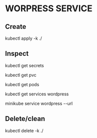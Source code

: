 # WORPRESS SERVICE
 
## Create
kubectl apply -k ./

## Inspect
kubectl get secrets

kubectl get pvc

kubectl get pods

kubectl get services wordpress

minikube service wordpress --url

## Delete/clean
kubectl delete -k ./
